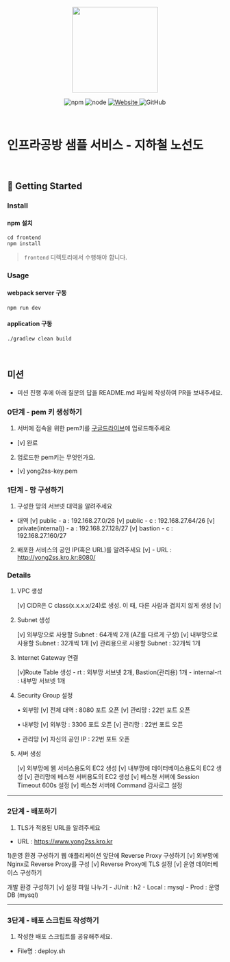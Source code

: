 <p align="center">
    <img width="200px;" src="https://raw.githubusercontent.com/woowacourse/atdd-subway-admin-frontend/master/images/main_logo.png"/>
</p>
<p align="center">
  <img alt="npm" src="https://img.shields.io/badge/npm-%3E%3D%205.5.0-blue">
  <img alt="node" src="https://img.shields.io/badge/node-%3E%3D%209.3.0-blue">
  <a href="https://edu.nextstep.camp/c/R89PYi5H" alt="nextstep atdd">
    <img alt="Website" src="https://img.shields.io/website?url=https%3A%2F%2Fedu.nextstep.camp%2Fc%2FR89PYi5H">
  </a>
  <img alt="GitHub" src="https://img.shields.io/github/license/next-step/atdd-subway-service">
</p>

<br>

# 인프라공방 샘플 서비스 - 지하철 노선도

<br>

## 🚀 Getting Started

### Install
#### npm 설치
```
cd frontend
npm install
```
> `frontend` 디렉토리에서 수행해야 합니다.

### Usage
#### webpack server 구동
```
npm run dev
```
#### application 구동
```
./gradlew clean build
```
<br>

## 미션

* 미션 진행 후에 아래 질문의 답을 README.md 파일에 작성하여 PR을 보내주세요.

### 0단계 - pem 키 생성하기

1. 서버에 접속을 위한 pem키를 [구글드라이브](https://drive.google.com/drive/folders/1dZiCUwNeH1LMglp8dyTqqsL1b2yBnzd1?usp=sharing)에 업로드해주세요
* [v] 완료
2. 업로드한 pem키는 무엇인가요.
* [v] yong2ss-key.pem

### 1단계 - 망 구성하기
1. 구성한 망의 서브넷 대역을 알려주세요
- 대역
 [v] public - a : 192.168.27.0/26
 [v] public - c : 192.168.27.64/26
 [v] private(internal)) - a : 192.168.27.128/27
 [v] bastion - c : 192.168.27.160/27

2. 배포한 서비스의 공인 IP(혹은 URL)를 알려주세요
 [v] - URL : http://yong2ss.kro.kr:8080/


### Details
1) VPC 생성 

	[v] CIDR은 C class(x.x.x.x/24)로 생성. 이 때, 다른 사람과 겹치지 않게 생성 [v]

2) Subnet 생성

	[v] 외부망으로 사용할 Subnet : 64개씩 2개 (AZ를 다르게 구성)
	[v] 내부망으로 사용할 Subnet : 32개씩 1개
	[v] 관리용으로 사용할 Subnet : 32개씩 1개
	
3) Internet Gateway 연결

    [v]Route Table 생성
        - rt : 외부망 서브넷 2개, Bastion(관리용) 1개
        - internal-rt : 내부망 서브넷 1개

4) Security Group 설정

	• 외부망
		[v] 전체 대역 : 8080 포트 오픈
		[v] 관리망 : 22번 포트 오픈
		
	• 내부망
		[v] 외부망 : 3306 포트 오픈
		[v] 관리망 : 22번 포트 오픈
		
	• 관리망
        [v] 자신의 공인 IP : 22번 포트 오픈

5) 서버 생성

	[v] 외부망에 웹 서비스용도의 EC2 생성
	[v] 내부망에 데이터베이스용도의 EC2 생성
	[v] 관리망에 베스쳔 서버용도의 EC2 생성
	[v] 베스쳔 서버에 Session Timeout 600s 설정
	[v] 베스쳔 서버에 Command 감사로그 설정

---

### 2단계 - 배포하기
1. TLS가 적용된 URL을 알려주세요

- URL : https://www.yong2ss.kro.kr

1)운영 환경 구성하기
웹 애플리케이션 앞단에 Reverse Proxy 구성하기
    [v] 외부망에 Nginx로 Reverse Proxy를 구성
    [v] Reverse Proxy에 TLS 설정 
[v] 운영 데이터베이스 구성하기

개발 환경 구성하기
    [v] 설정 파일 나누기
        - JUnit : h2
        - Local : mysql
        - Prod : 운영 DB (mysql)

---

### 3단계 - 배포 스크립트 작성하기

1. 작성한 배포 스크립트를 공유해주세요.

- File명 : deploy.sh



